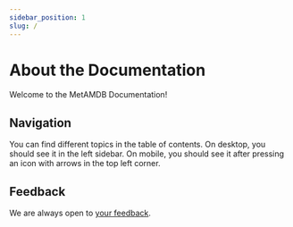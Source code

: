 ```yaml
---
sidebar_position: 1
slug: /
---
```


# About the Documentation
Welcome to the MetAMDB Documentation!

## Navigation
You can find different topics in the table of contents. On desktop, you should see it in the left sidebar. On mobile, you should see it after pressing an icon with arrows in the top left corner.

## Feedback
We are always open to [your feedback](https://github.com/CollinStark/metamdb/issues/new/choose).

